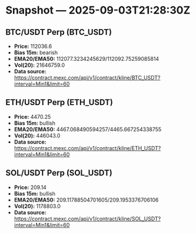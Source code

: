# Snapshot — 2025-09-03T21:28:30Z

## BTC/USDT Perp (BTC_USDT)
- **Price:** 112036.6
- **Bias 15m:** bearish
- **EMA20/EMA50:** 112077.3234245629/112092.75259085814
- **Vol(20):** 21646759.0
- **Data source:** https://contract.mexc.com/api/v1/contract/kline/BTC_USDT?interval=Min1&limit=60

## ETH/USDT Perp (ETH_USDT)
- **Price:** 4470.25
- **Bias 15m:** bullish
- **EMA20/EMA50:** 4467.068490594257/4465.667254338755
- **Vol(20):** 446043.0
- **Data source:** https://contract.mexc.com/api/v1/contract/kline/ETH_USDT?interval=Min1&limit=60

## SOL/USDT Perp (SOL_USDT)
- **Price:** 209.14
- **Bias 15m:** bullish
- **EMA20/EMA50:** 209.11788504701605/209.1953376706106
- **Vol(20):** 1178803.0
- **Data source:** https://contract.mexc.com/api/v1/contract/kline/SOL_USDT?interval=Min1&limit=60
